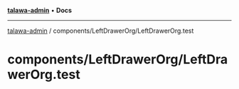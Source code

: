 [**talawa-admin**](../../../README.md) • **Docs**

***

[talawa-admin](../../../modules.md) / components/LeftDrawerOrg/LeftDrawerOrg.test

# components/LeftDrawerOrg/LeftDrawerOrg.test
